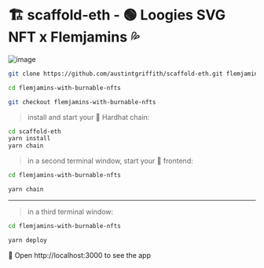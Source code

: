 # 🏗 scaffold-eth - 🟢 Loogies SVG NFT x Flemjamins 💦

![image](https://scaffold-eth-readme-images.s3.amazonaws.com/Screenshot+2021-10-22+165946.jpg)

```bash
git clone https://github.com/austintgriffith/scaffold-eth.git flemjamins-and-burnable-loogies

cd flemjamins-with-burnable-nfts

git checkout flemjamins-with-burnable-nfts
```

> install and start your 👷‍ Hardhat chain:

```bash
cd scaffold-eth
yarn install
yarn chain
```

> in a second terminal window, start your 📱 frontend:

```bash
cd flemjamins-with-burnable-nfts

yarn chain

```

---

> in a third terminal window:

```bash
cd flemjamins-with-burnable-nfts

yarn deploy

```

📱 Open http://localhost:3000 to see the app
